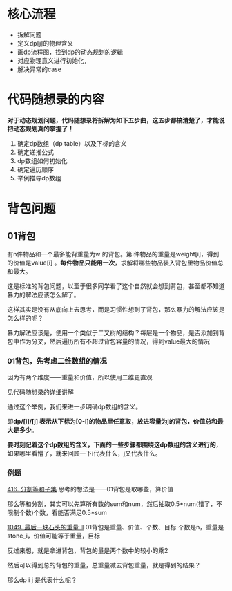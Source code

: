 # 核心流程
- 拆解问题
- 定义dp[j]的物理含义
- 画dp流程图，找到dp的动态规划的逻辑
- 对应物理意义进行初始化，
- 解决异常的case

# 代码随想录的内容

**对于动态规划问题，代码随想录将拆解为如下五步曲，这五步都搞清楚了，才能说把动态规划真的掌握了！**

1. 确定dp数组（dp table）以及下标的含义
2. 确定递推公式
3. dp数组如何初始化
4. 确定遍历顺序
5. 举例推导dp数组


# 背包问题
## 01背包
有n件物品和一个最多能背重量为w 的背包。第i件物品的重量是weight[i]，得到的价值是value[i] 。**每件物品只能用一次**，求解将哪些物品装入背包里物品价值总和最大。

这是标准的背包问题，以至于很多同学看了这个自然就会想到背包，甚至都不知道暴力的解法应该怎么解了。

这样其实是没有从底向上去思考，而是习惯性想到了背包，那么暴力的解法应该是怎么样的呢？

暴力解法应该是，使用一个类似于二叉树的结构？每层是一个物品，是否添加到背包中作为分叉，然后遍历所有不超过背包容量的情况，得到value最大的情况

### 01背包，先考虑二维数组的情况
因为有两个维度——重量和价值，所以使用二维更直观

见代码随想录的详细讲解

通过这个举例，我们来进一步明确dp数组的含义。

即**dp/[i]/[j] 表示从下标为[0-i]的物品里任意取，放进容量为j的背包，价值总和最大是多少**。

**要时刻记着这个dp数组的含义，下面的一些步骤都围绕这dp数组的含义进行的**，如果哪里看懵了，就来回顾一下i代表什么，j又代表什么。

### 例题
[416. 分割等和子集](https://leetcode.cn/problems/partition-equal-subset-sum/)
思考的想法是——01背包是取哪些，算价值

那么等和分割，其实可以先算所有数的sum和num，然后抽取0.5$*$num(错了，不限制个数)个数，看能否满足0.5$*$sum


[1049. 最后一块石头的重量 II](https://leetcode.cn/problems/last-stone-weight-ii/)
01背包是重量、价值、个数、目标
个数是n，重量是stone_i，价值可能等于重量，目标

反过来想，就是拿进背包，背包的量是两个数中的较小的乘2

然后可以得到总的背包的重量，总重量减去背包重量，就是得到的结果？

那么dp i j 是代表什么呢？